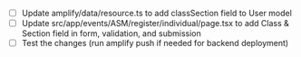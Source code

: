 - [ ] Update amplify/data/resource.ts to add classSection field to User model
- [ ] Update src/app/events/ASM/register/individual/page.tsx to add Class & Section field in form, validation, and submission
- [ ] Test the changes (run amplify push if needed for backend deployment)
